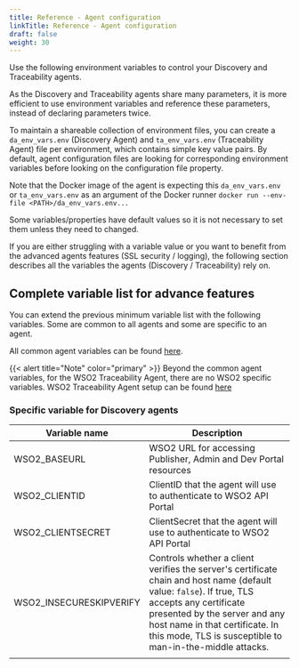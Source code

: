 ```yaml
---
title: Reference - Agent configuration
linkTitle: Reference - Agent configuration
draft: false
weight: 30
---
```

Use the following environment variables to control your Discovery and Traceability agents.

As the Discovery and Traceability agents share many parameters, it is more efficient to use environment variables and reference these parameters, instead of declaring parameters twice.

To maintain a shareable collection of environment files, you can create a `da_env_vars.env` (Discovery Agent) and `ta_env_vars.env` (Traceability Agent) file per environment, which contains simple key value pairs.  By default, agent configuration files are looking for corresponding environment variables before looking on the configuration file property.
  
Note that the Docker image of the agent is expecting this `da_env_vars.env` or `ta_env_vars.env` as an argument of the Docker runner `docker run --env-file <PATH>/da_env_vars.env...`

Some variables/properties have default values so it is not necessary to set them unless they need to changed.

If you are either struggling with a variable value or you want to benefit from the advanced agents features (SSL security / logging), the following section describes all the variables the agents (Discovery / Traceability) rely on.

## Complete variable list for advance features

You can extend the previous minimum variable list with the following variables. Some are common to all agents and some are specific to an agent.

All common agent variables can be found [here](/docs/connect_manage_environ/connected_agent_common_reference/agent-variables#agent-variables).

{{< alert title="Note" color="primary" >}} Beyond the common agent variables, for the WSO2 Traceability Agent, there are no WSO2 specific variables. WSO2 Traceability Agent setup can be found [here](https://docs.axway.com/bundle/amplify-central/page/docs/connect_manage_environ/connect_wso2/index.html)

### Specific variable for Discovery agents

| Variable name           | Description                                                                                                                                                                                                                                         |
|-------------------------|-----------------------------------------------------------------------------------------------------------------------------------------------------------------------------------------------------------------------------------------------------|
| WSO2_BASEURL            | WSO2 URL for accessing Publisher, Admin and Dev Portal resources                                                                                                                                                                                    |
| WSO2_CLIENTID           | ClientID that the agent will use to authenticate to WSO2 API Portal                                                                                                                                                                                 |
| WSO2_CLIENTSECRET       | ClientSecret that the agent will use to authenticate to WSO2 API Portal                                                                                                                                                                             |
| WSO2_INSECURESKIPVERIFY | Controls whether a client verifies the server's certificate chain and host name (default value: `false`). If true, TLS accepts any certificate presented by the server and any host name in that certificate. In this mode, TLS is susceptible to man-in-the-middle attacks. |
|                         |                                                                                                                                                                                                                                                     |
